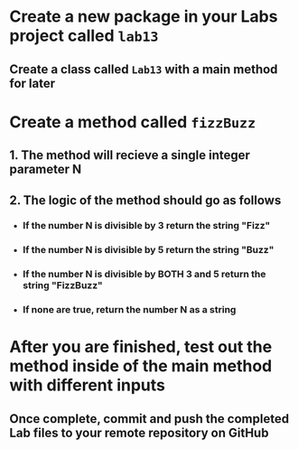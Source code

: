 # Create a new package in your Labs project called `lab13`
## Create a class called `Lab13` with a main method for later

# Create a method called `fizzBuzz`

## 1. The method will recieve a single integer parameter N

## 2. The logic of the method should go as follows
- ### If the number N is divisible by 3 return the string "Fizz"
- ### If the number N is divisible by 5 return the string "Buzz"
- ### If the number N is divisible by BOTH 3 and 5 return the string "FizzBuzz"
- ### If none are true, return the number N as a string

# After you are finished, test out the method inside of the main method with different inputs
## Once complete, commit and push the completed Lab files to your remote repository on GitHub
